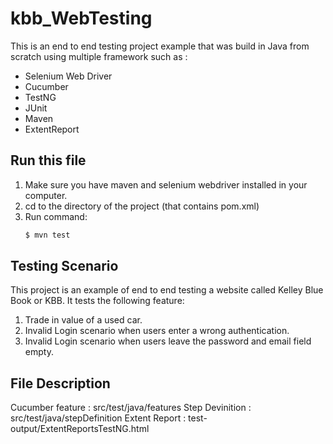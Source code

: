 # kbb_WebTesting
This is an end to end testing project example that was build in Java from scratch using multiple framework such as :
 - Selenium Web Driver
 - Cucumber
 - TestNG
 - JUnit
 - Maven
 - ExtentReport
## Run this file
1. Make sure you have maven and selenium webdriver installed in your computer.
2. cd to the directory of the project (that contains pom.xml)
3. Run command:
    ```sh
    $ mvn test
    ```

## Testing Scenario
This project is an example of end to end testing a website called Kelley Blue Book or KBB. 
It tests the following feature:
1. Trade in value of a used car.
2. Invalid Login scenario when users enter a wrong authentication.
3. Invalid Login scenario when users leave the password and email field empty.

## File Description
Cucumber feature : src/test/java/features
Step Devinition : src/test/java/stepDefinition
Extent Report : test-output/ExtentReportsTestNG.html




